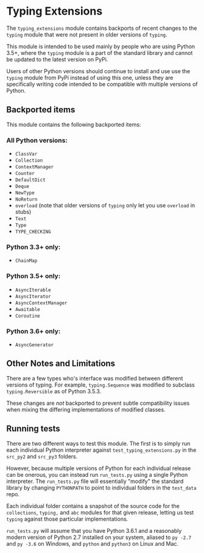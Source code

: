 # Typing Extensions

The `typing_extensions` module contains backports of recent changes
to the `typing` module that were not present in older versions of
`typing`.

This module is intended to be used mainly by people who are using
Python 3.5+, where the `typing` module is a part of the standard
library and cannot be updated to the latest version on PyPi.

Users of other Python versions should continue to install and use
use the `typing` module from PyPi instead of using this one, unless
they are specifically writing code intended to be compatible with
multiple versions of Python.

## Backported items

This module contains the following backported items:

### All Python versions:

- `ClassVar`
- `Collection`
- `ContextManager`
- `Counter`
- `DefaultDict`
- `Deque`
- `NewType`
- `NoReturn`
- `overload` (note that older versions of `typing` only let you use `overload` in stubs)
- `Text`
- `Type`
- `TYPE_CHECKING`

### Python 3.3+ only:

- `ChainMap`

### Python 3.5+ only:

- `AsyncIterable`
- `AsyncIterator`
- `AsyncContextManager`
- `Awaitable`
- `Coroutine`

### Python 3.6+ only:

- `AsyncGenerator`

## Other Notes and Limitations

There are a few types who's interface was modified between different
versions of typing. For example, `typing.Sequence` was modified to
subclass `typing.Reversible` as of Python 3.5.3.

These changes are _not_ backported to prevent subtle compatibility
issues when mixing the differing implementations of modified classes.

## Running tests

There are two different ways to test this module. The first is to simply run
each individual Python interpreter against `test_typing_extensions.py` in the 
`src_py2` and `src_py3` folders.

However, because multiple versions of Python for each individual release
can be onerous, you can instead run `run_tests.py` using a single Python
interpreter. The `run_tests.py` file will essentially "modify" the standard
library by changing `PYTHONPATH` to point to individual folders in the 
`test_data` repo.

Each individual folder contains a snapshot of the source code for the 
`collections`, `typing,` and `abc` modules for that given release, letting us
test `typing` against those particular implementations.

`run_tests.py` will assume that you have Python 3.6.1 and a reasonably
modern version of Python 2.7 installed on your system, aliased to 
`py -2.7` and `py -3.6` on Windows, and `python` and `python3` on Linux and
Mac.
